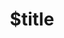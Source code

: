 ---
title: $title
second_title: GroupDocs.Parser for .NET API 参考
description: $description
type: docs
weight: $weight
url: /zh/net/$ref/
---
